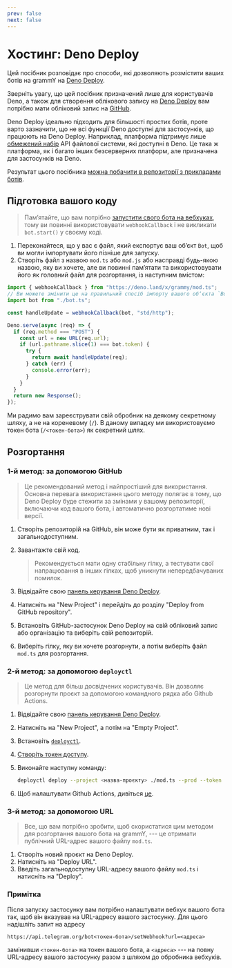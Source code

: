```yaml
---
prev: false
next: false
---
```


# Хостинг: Deno Deploy

Цей посібник розповідає про способи, які дозволяють розмістити ваших ботів на grammY на [Deno Deploy](https://deno.com/deploy).

Зверніть увагу, що цей посібник призначений лише для користувачів Deno, а також для створення облікового запису на [Deno Deploy](https://deno.com/deploy) вам потрібно мати обліковий запис на [GitHub](https://github.com).

Deno Deploy ідеально підходить для більшості простих ботів, проте варто зазначити, що не всі функції Deno доступні для застосунків, що працюють на Deno Deploy.
Наприклад, платформа підтримує лише [обмежений набір](https://docs.deno.com/deploy/api/runtime-fs) API файлової системи, які доступні в Deno.
Це така ж платформа, як і багато інших безсерверних платформ, але призначена для застосунків на Deno.

Результат цього посібника [можна побачити в репозиторії з прикладами ботів](https://github.com/grammyjs/examples/tree/main/setups/deno-deploy).

## Підготовка вашого коду

> Памʼятайте, що вам потрібно [запустити свого бота на вебхуках](../guide/deployment-types#як-використовувати-вебхуки), тому ви повинні використовувати `webhookCallback` і не викликати `bot.start()` у своєму коді.

1. Переконайтеся, що у вас є файл, який експортує ваш обʼєкт `Bot`, щоб ви могли імпортувати його пізніше для запуску.
2. Створіть файл з назвою `mod.ts` або `mod.js` або насправді будь-якою назвою, яку ви хочете, але ви повинні памʼятати та використовувати його як головний файл для розгортання, із наступним вмістом:

```ts
import { webhookCallback } from "https://deno.land/x/grammy/mod.ts";
// Ви можете змінити це на правильний спосіб імпорту вашого обʼєкта `Bot`.
import bot from "./bot.ts";

const handleUpdate = webhookCallback(bot, "std/http");

Deno.serve(async (req) => {
  if (req.method === "POST") {
    const url = new URL(req.url);
    if (url.pathname.slice(1) === bot.token) {
      try {
        return await handleUpdate(req);
      } catch (err) {
        console.error(err);
      }
    }
  }
  return new Response();
});
```

Ми радимо вам зареєструвати свій обробник на деякому секретному шляху, а не на кореневому (`/`).
В даному випадку ми використовуємо токен бота (`/<токен-бота>`) як секретний шлях.

## Розгортання

### 1-й метод: за допомогою GitHub

> Це рекомендований метод і найпростіший для використання.
> Основна перевага використання цього методу полягає в тому, що Deno Deploy буде стежити за змінами у вашому репозиторії, включаючи код вашого бота, і автоматично розгортатиме нові версії.

1. Створіть репозиторій на GitHub, він може бути як приватним, так і загальнодоступним.
2. Завантажте свій код.

   > Рекомендується мати одну стабільну гілку, а тестувати свої напрацювання в інших гілках, щоб уникнути непередбачуваних помилок.

3. Відвідайте свою [панель керування Deno Deploy](https://dash.deno.com/projects).
4. Натисніть на "New Project" і перейдіть до розділу "Deploy from GitHub repository".
5. Встановіть GitHub-застосунок Deno Deploy на свій обліковий запис або організацію та виберіть свій репозиторій.
6. Виберіть гілку, яку ви хочете розгорнути, а потім виберіть файл `mod.ts` для розгортання.

### 2-й метод: за допомогою `deployctl`

> Це метод для більш досвідчених користувачів. Він дозволяє розгорнути проєкт за допомогою командного рядка або Github Actions.

1. Відвідайте свою [панель керування Deno Deploy](https://dash.deno.com/projects).
2. Натисніть на "New Project", а потім на "Empty Project".
3. Встановіть [`deployctl`](https://github.com/denoland/deployctl).
4. [Створіть токен доступу](https://dash.deno.com/user/access-tokens).
5. Виконайте наступну команду:

   ```sh
   deployctl deploy --project <назва-проєкту> ./mod.ts --prod --token <токен-доступу>
   ```

6. Щоб налаштувати Github Actions, дивіться [це](https://github.com/denoland/deployctl/blob/main/action/README.md).

### 3-й метод: за допомогою URL

> Все, що вам потрібно зробити, щоб скористатися цим методом для розгортання вашого бота на grammY, --- це отримати публічний URL-адрес вашого файлу `mod.ts`.

1. Створіть новий проєкт на Deno Deploy.
2. Натисніть на "Deploy URL".
3. Введіть загальнодоступну URL-адресу вашого файлу `mod.ts` і натисніть на "Deploy".

### Примітка

Після запуску застосунку вам потрібно налаштувати вебхук вашого бота так, щоб він вказував на URL-адресу вашого застосунку.
Для цього надішліть запит на адресу

```text
https://api.telegram.org/bot<токен-бота>/setWebhook?url=<адреса>
```

замінивши `<токен-бота>` на токен вашого бота, а `<адреса>` --- на повну URL-адресу вашого застосунку разом з шляхом до обробника вебхуків.

